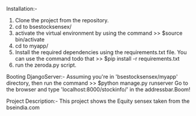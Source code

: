 Installation:-
  1) Clone the project from the repository.
  2) cd to bsestocksensex/
  3) activate the virtual environment by using the command >> $source bin/activate
  4) cd to myapp/
  5) Install the required dependencies using the requirements.txt file. You can use the command todo that >> $pip install -r requirements.txt
  6) run the zeroda.py script. 
  
Booting DjangoServer:-
  Assuming you're in 'bsestocksensex/myapp' directory, then run the command >> $python manage.py runserver
  Go to the browser and type 'localhost:8000/stockinfo/' in the addressbar.Boom!
  
  
 Project Description:-
  This project shows the Equity sensex taken from the bseindia.com 
